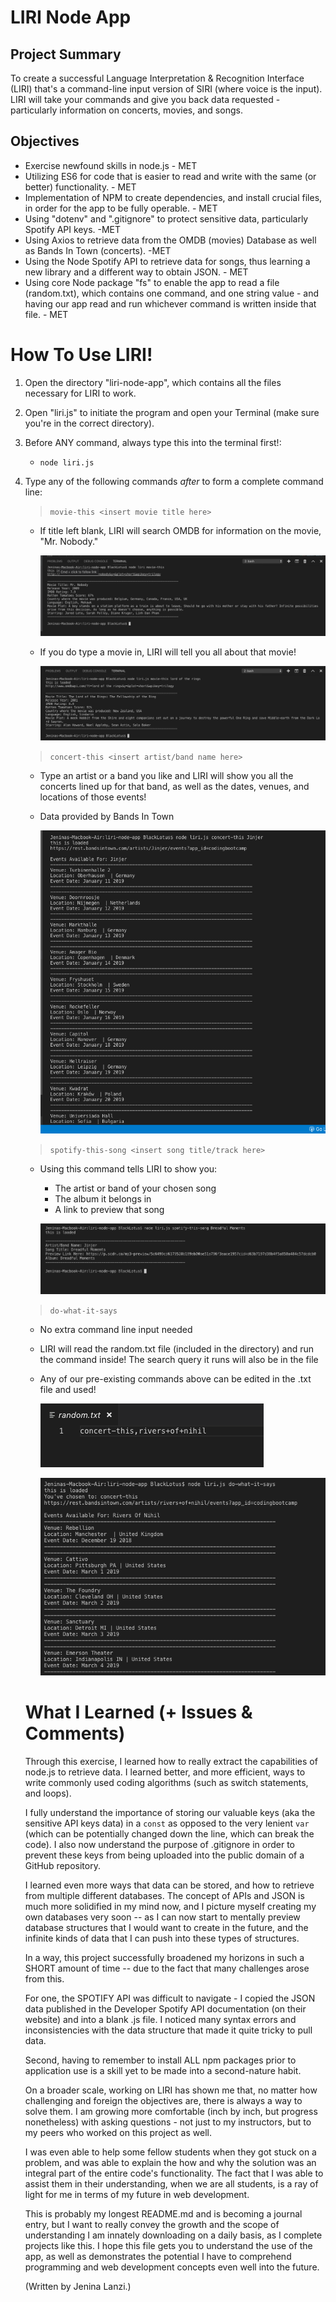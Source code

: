 # LIRI Node App

## Project Summary
To create a successful Language Interpretation & Recognition Interface (LIRI) that's a command-line input version of SIRI (where voice is the input). LIRI will take your commands and give you back data requested - particularly information on concerts, movies, and songs.

## Objectives
- Exercise newfound skills in node.js - MET
- Utilizing ES6 for code that is easier to read and write with the same (or better) functionality. - MET
- Implementation of NPM to create dependencies, and install crucial files, in order for the app to be fully operable. - MET
- Using "dotenv" and ".gitignore" to protect sensitive data, particularly Spotify API keys. -MET
- Using Axios to retrieve data from the OMDB (movies) Database as well as Bands In Town (concerts). -MET
- Using the Node Spotify API to retrieve data for songs, thus learning a new library and a different way to obtain JSON. - MET
- Using core Node package "fs" to enable the app to read a file (random.txt), which contains one command, and one string value - and having our app read and run whichever command is written inside that file. - MET

# How To Use LIRI!
1. Open the directory "liri-node-app", which contains all the files necessary for LIRI to work.

1. Open "liri.js" to initiate the program and open your Terminal (make sure you're in the correct directory).

1. Before ANY command, always type this into the terminal first!:
    * `node liri.js`
      
1. Type any of the following commands *after* to form a complete command line:
    >`movie-this <insert movie title here>`
    * If title left blank, LIRI will search OMDB for information on the movie, "Mr. Nobody."

        ![movie-this only!](ss2.png)

    * If you do type a movie in, LIRI will tell you all about that movie!

        ![movie-this <lord of the rings>](ss5.png)

    >`concert-this <insert artist/band name here>`
    * Type an artist or a band you like and LIRI will show you all the concerts lined up for that band, as well as the dates, venues, and locations of those events!
    * Data provided by Bands In Town

        ![concert-this <Jinjer>](ss4.png)
    
    >`spotify-this-song <insert song title/track here>`
    * Using this command tells LIRI to show you:
        * The artist or band of your chosen song
        * The album it belongs in
        * A link to preview that song

        ![spotify-this-song <Dreadful Moments>](ss6.png)

    > `do-what-it-says`
    * No extra command line input needed
    * LIRI will read the random.txt file (included in the directory) and run the command inside! The search query it runs will also be in the file
    * Any of our pre-existing commands above can be edited in the .txt file and used!

        ![random.txt](ss1.png)

        ![do-what-it-says](ss7.png)



    # What I Learned (+ Issues & Comments)

    Through this exercise, I learned how to really extract the capabilities of node.js to retrieve data. I learned better, and more efficient, ways to write commonly used coding algorithms (such as switch statements, and loops). 
    
    I fully understand the importance of storing our valuable keys (aka the sensitive API keys data) in a `const` as opposed to the very lenient `var` (which can be potentially changed down the line, which can break the code). I also now understand the purpose of .gitignore in order to prevent these keys from being uploaded into the public domain of a GitHub repository.

    I learned even more ways that data can be stored, and how to retrieve from multiple different databases. The concept of APIs and JSON is much more solidified in my mind now, and I picture myself creating my own databases very soon -- as I can now start to mentally preview database structures that I would want to create in the future, and the infinite kinds of data that I can push into these types of structures.

    In a way, this project successfully broadened my horizons in such a SHORT amount of time -- due to the fact that many challenges arose from this.

    For one, the SPOTIFY API was difficult to navigate - I copied the JSON data published in the Developer Spotify API documentation (on their website) and into a blank .js file. I noticed many syntax errors and inconsistencies with the data structure that made it quite tricky to pull data.

    Second, having to remember to install ALL npm packages prior to application use is a skill yet to be made into a second-nature habit. 

    On a broader scale, working on LIRI has shown me that, no matter how challenging and foreign the objectives are, there is always a way to solve them. I am growing more comfortable (inch by inch, but progress nonetheless) with asking questions - not just to my instructors, but to my peers who worked on this project as well.
    
    I was even able to help some fellow students when they got stuck on a problem, and was able to explain the how and why the solution was an integral part of the entire code's functionality. The fact that I was able to assist them in their understanding, when we are all students, is a ray of light for me in terms of my future in web development.

    This is probably my longest README.md and is becoming a journal entry, but I want to really convey the growth and the scope of understanding I am innately downloading on a daily basis, as I complete projects like this. I hope this file gets you to understand the use of the app, as well as demonstrates the potential I have to comprehend programming and web development concepts even well into the future.

    (Written by Jenina Lanzi.)